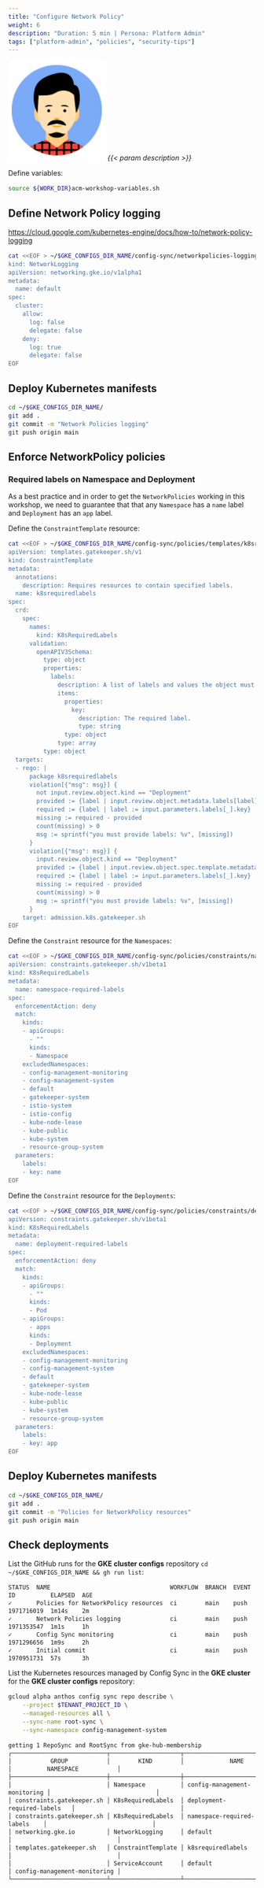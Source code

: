 ```yaml
---
title: "Configure Network Policy"
weight: 6
description: "Duration: 5 min | Persona: Platform Admin"
tags: ["platform-admin", "policies", "security-tips"]
---
```

![Platform Admin](/images/platform-admin.png)
_{{< param description >}}_

Define variables:
```Bash
source ${WORK_DIR}acm-workshop-variables.sh
```

## Define Network Policy logging

https://cloud.google.com/kubernetes-engine/docs/how-to/network-policy-logging

```Bash
cat <<EOF > ~/$GKE_CONFIGS_DIR_NAME/config-sync/networkpolicies-logging.yaml
kind: NetworkLogging
apiVersion: networking.gke.io/v1alpha1
metadata:
  name: default
spec:
  cluster:
    allow:
      log: false
      delegate: false
    deny:
      log: true
      delegate: false
EOF
```

## Deploy Kubernetes manifests

```Bash
cd ~/$GKE_CONFIGS_DIR_NAME/
git add .
git commit -m "Network Policies logging"
git push origin main
```

## Enforce NetworkPolicy policies

### Required labels on Namespace and Deployment

As a best practice and in order to get the `NetworkPolicies` working in this workshop, we need to guarantee that that any `Namespace` has a `name` label and `Deployment` has an `app` label.

Define the `ConstraintTemplate` resource:
```Bash
cat <<EOF > ~/$GKE_CONFIGS_DIR_NAME/config-sync/policies/templates/k8srequiredlabels.yaml
apiVersion: templates.gatekeeper.sh/v1
kind: ConstraintTemplate
metadata:
  annotations:
    description: Requires resources to contain specified labels.
  name: k8srequiredlabels
spec:
  crd:
    spec:
      names:
        kind: K8sRequiredLabels
      validation:
        openAPIV3Schema:
          type: object
          properties:
            labels:
              description: A list of labels and values the object must specify.
              items:
                properties:
                  key:
                    description: The required label.
                    type: string
                type: object
              type: array
          type: object
  targets:
  - rego: |
      package k8srequiredlabels
      violation[{"msg": msg}] {
        not input.review.object.kind == "Deployment"
        provided := {label | input.review.object.metadata.labels[label]}
        required := {label | label := input.parameters.labels[_].key}
        missing := required - provided
        count(missing) > 0
        msg := sprintf("you must provide labels: %v", [missing])
      }
      violation[{"msg": msg}] {
        input.review.object.kind == "Deployment"
        provided := {label | input.review.object.spec.template.metadata.labels[label]}
        required := {label | label := input.parameters.labels[_].key}
        missing := required - provided
        count(missing) > 0
        msg := sprintf("you must provide labels: %v", [missing])
      }
    target: admission.k8s.gatekeeper.sh
EOF
```

Define the `Constraint` resource for the `Namespaces`:
```Bash
cat <<EOF > ~/$GKE_CONFIGS_DIR_NAME/config-sync/policies/constraints/namespace-required-labels.yaml
apiVersion: constraints.gatekeeper.sh/v1beta1
kind: K8sRequiredLabels
metadata:
  name: namespace-required-labels
spec:
  enforcementAction: deny
  match:
    kinds:
    - apiGroups:
      - ""
      kinds:
      - Namespace
    excludedNamespaces:
    - config-management-monitoring
    - config-management-system
    - default
    - gatekeeper-system
    - istio-system
    - istio-config
    - kube-node-lease
    - kube-public
    - kube-system
    - resource-group-system
  parameters:
    labels:
    - key: name
EOF
```

Define the `Constraint` resource for the `Deployments`:
```Bash
cat <<EOF > ~/$GKE_CONFIGS_DIR_NAME/config-sync/policies/constraints/deployment-required-labels.yaml
apiVersion: constraints.gatekeeper.sh/v1beta1
kind: K8sRequiredLabels
metadata:
  name: deployment-required-labels
spec:
  enforcementAction: deny
  match:
    kinds:
    - apiGroups:
      - ""
      kinds:
      - Pod
    - apiGroups:
      - apps
      kinds:
      - Deployment
    excludedNamespaces:
    - config-management-monitoring
    - config-management-system
    - default
    - gatekeeper-system
    - kube-node-lease
    - kube-public
    - kube-system
    - resource-group-system
  parameters:
    labels:
    - key: app
EOF
```

## Deploy Kubernetes manifests

```Bash
cd ~/$GKE_CONFIGS_DIR_NAME/
git add .
git commit -m "Policies for NetworkPolicy resources"
git push origin main
```

## Check deployments

List the GitHub runs for the **GKE cluster configs** repository `cd ~/$GKE_CONFIGS_DIR_NAME && gh run list`:
```Plaintext
STATUS  NAME                                  WORKFLOW  BRANCH  EVENT  ID          ELAPSED  AGE
✓       Policies for NetworkPolicy resources  ci        main    push   1971716019  1m14s    2m
✓       Network Policies logging              ci        main    push   1971353547  1m1s     1h
✓       Config Sync monitoring                ci        main    push   1971296656  1m9s     2h
✓       Initial commit                        ci        main    push   1970951731  57s      3h
```

List the Kubernetes resources managed by Config Sync in the **GKE cluster** for the **GKE cluster configs** repository:
```Bash
gcloud alpha anthos config sync repo describe \
    --project $TENANT_PROJECT_ID \
    --managed-resources all \
    --sync-name root-sync \
    --sync-namespace config-management-system
```
```Plaintext
getting 1 RepoSync and RootSync from gke-hub-membership
┌───────────────────────────┬────────────────────┬──────────────────────────────┬──────────────────────────────┐
│           GROUP           │        KIND        │             NAME             │          NAMESPACE           │
├───────────────────────────┼────────────────────┼──────────────────────────────┼──────────────────────────────┤
│                           │ Namespace          │ config-management-monitoring │                              │
│ constraints.gatekeeper.sh │ K8sRequiredLabels  │ deployment-required-labels   │                              │
│ constraints.gatekeeper.sh │ K8sRequiredLabels  │ namespace-required-labels    │                              │
│ networking.gke.io         │ NetworkLogging     │ default                      │                              │
│ templates.gatekeeper.sh   │ ConstraintTemplate │ k8srequiredlabels            │                              │
│                           │ ServiceAccount     │ default                      │ config-management-monitoring │
└───────────────────────────┴────────────────────┴──────────────────────────────┴──────────────────────────────┘
```